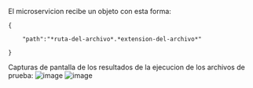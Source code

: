 El microservicion recibe un objeto con esta forma:

    {

        "path":"*ruta-del-archivo*.*extension-del-archivo*"
  
    }

Capturas de pantalla de los resultados de la ejecucion de los archivos de prueba: 
![image](https://user-images.githubusercontent.com/94997816/225739043-2446e83d-ad20-49a6-af7f-c353663e7575.png)
![image](https://user-images.githubusercontent.com/94997816/225739096-bef6c4cc-854d-4c6f-8705-121e57c623bc.png)
